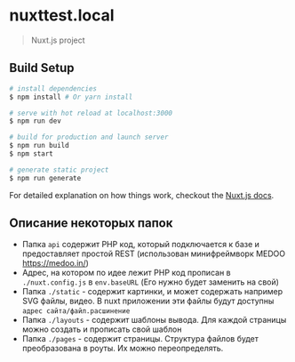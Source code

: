 # nuxttest.local

> Nuxt.js project

## Build Setup

``` bash
# install dependencies
$ npm install # Or yarn install

# serve with hot reload at localhost:3000
$ npm run dev

# build for production and launch server
$ npm run build
$ npm start

# generate static project
$ npm run generate
```

For detailed explanation on how things work, checkout the [Nuxt.js docs](https://github.com/nuxt/nuxt.js).

## Описание некоторых папок

- Папка `api` содержит PHP код, который подключается к базе и предоставляет простой REST (использован минифреймворк MEDOO https://medoo.in/)
- Адрес, на котором по идее лежит PHP код прописан в `./nuxt.config.js` в `env.baseURL` (Его нужно будет заменить на свой)
- Папка `./static` - содержит картинки, и может содержать например SVG файлы, видео. В nuxt приложении эти файлы будут доступны `адрес сайта/файл.расшинение`
- Папка `./layouts` - содержит шаблоны вывода. Для каждой страницы можно создать и прописать свой шаблон
- Папка `./pages` - содержит страницы. Структура файлов будет преобразована в роуты. Их можно переопределять.